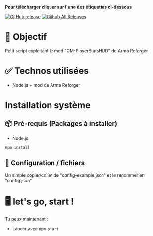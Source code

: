 **Pour télécharger cliquer sur l'une des étiquettes ci-dessous**

[![GitHub release](https://img.shields.io/github/v/release/Casimodo/my-app.svg)](https://github.com/Casimodo/my-app/releases)
[![Github All Releases](https://img.shields.io/github/downloads/Casimodo/my-app/total.svg)](https://github.com/Casimodo/my-app/releases)


# 🧩 Objectif

Petit script exploitant le mod "CM-PlayerStatsHUD" de Arma Reforger

# ✅ Technos utilisées

- Node.js + mod de Arma Reforger

# Installation système

## 📦 Pré-requis (Packages à installer)

- Node.js

```bash
npm install
```

## 🔧 Configuration / fichiers

Un simple copier/coller de "config-example.json" et le renommer en "config.json"


# 🖥️ let's go, start !

Tu peux maintenant :

- Lancer avec ``npm start``
